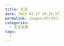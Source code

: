 ```yaml
---
title: 生活
date: 2023-02-27 20:25:57
permalink: /pages/d7c7df/
categories:
  - 生活与我
tags:
  - 
---
```

